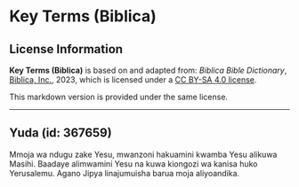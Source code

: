 # Key Terms (Biblica)

## License Information

**Key Terms (Biblica)** is based on and adapted from: _Biblica Bible Dictionary_, [Biblica, Inc.](https://www.biblica.com/), 2023, which is licensed under a [CC BY-SA 4.0 license](https://creativecommons.org/licenses/by-sa/4.0/legalcode.en).

This markdown version is provided under the same license.



--------------------------------

## Yuda (id: 367659)

Mmoja wa ndugu zake Yesu, mwanzoni hakuamini kwamba Yesu alikuwa Masihi. Baadaye alimwamini Yesu na kuwa kiongozi wa kanisa huko Yerusalemu. Agano Jipya linajumuisha barua moja aliyoandika.


